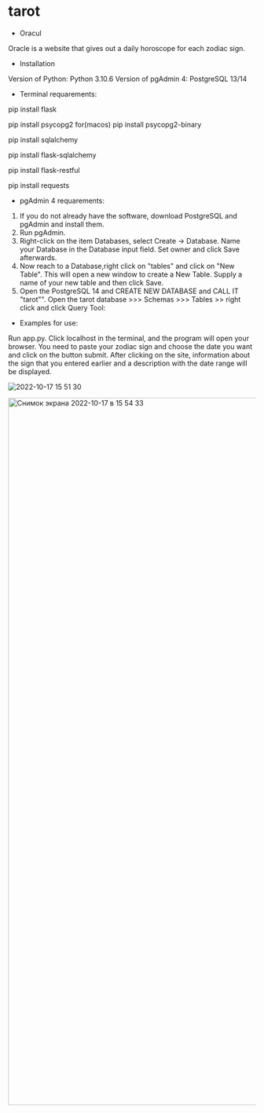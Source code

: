 # tarot

- Oracul

Oracle is a website that gives out a daily horoscope for each zodiac sign.

- Installation

Version of Python: Python 3.10.6
Version of pgAdmin 4: PostgreSQL 13/14

- Terminal requarements:

pip install flask

pip install psycopg2
for(macos) pip install psycopg2-binary

pip install sqlalchemy

pip install flask-sqlalchemy

pip install flask-restful

pip install requests


- pgAdmin 4 requarements:
1. If you do not already have the software, download PostgreSQL and pgAdmin and install them.
2. Run pgAdmin.
3. Right-click on the item Databases, select Create -> Database. Name your Database in the Database input field. Set owner and click Save afterwards.
5. Now reach to a Database,right click on "tables" and click on "New Table". This will open a new window to create a New Table. Supply a name of your new table and then click Save.
6. Open the PostgreSQL 14 and CREATE NEW DATABASE and CALL IT "tarot"". Open the tarot database >>> Schemas >>> Tables >> right click and click Query Tool:


- Examples for use:

Run app.py.
Click localhost in the terminal, and the program will open your browser.
You need to paste your zodiac sign and choose the date you want and click on the button submit. After clicking on the site, information about the sign that you entered earlier and a description with the date range will be displayed.

![2022-10-17 15 51 30](https://user-images.githubusercontent.com/97032059/196147391-7b56c10e-95d0-4729-bff3-9cc55cc7983c.jpg)


<img width="1440" alt="Снимок экрана 2022-10-17 в 15 54 33" src="https://user-images.githubusercontent.com/97032059/196148032-bfab5f61-9c42-4194-9927-066b731aaa2d.png">


